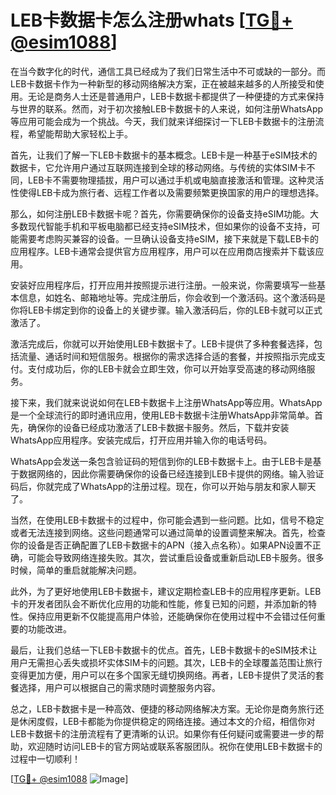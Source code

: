 # LEB卡数据卡怎么注册whats [[TG💪+ @esim1088](https://t.me/s/esim1088)]

在当今数字化的时代，通信工具已经成为了我们日常生活中不可或缺的一部分。而LEB卡数据卡作为一种新型的移动网络解决方案，正在被越来越多的人所接受和使用。无论是商务人士还是普通用户，LEB卡数据卡都提供了一种便捷的方式来保持与世界的联系。然而，对于初次接触LEB卡数据卡的人来说，如何注册WhatsApp等应用可能会成为一个挑战。今天，我们就来详细探讨一下LEB卡数据卡的注册流程，希望能帮助大家轻松上手。

首先，让我们了解一下LEB卡数据卡的基本概念。LEB卡是一种基于eSIM技术的数据卡，它允许用户通过互联网连接到全球的移动网络。与传统的实体SIM卡不同，LEB卡不需要物理插拔，用户可以通过手机或电脑直接激活和管理。这种灵活性使得LEB卡成为旅行者、远程工作者以及需要频繁更换国家的用户的理想选择。

那么，如何注册LEB卡数据卡呢？首先，你需要确保你的设备支持eSIM功能。大多数现代智能手机和平板电脑都已经支持eSIM技术，但如果你的设备不支持，可能需要考虑购买兼容的设备。一旦确认设备支持eSIM，接下来就是下载LEB卡的应用程序。LEB卡通常会提供官方应用程序，用户可以在应用商店搜索并下载该应用。

安装好应用程序后，打开应用并按照提示进行注册。一般来说，你需要填写一些基本信息，如姓名、邮箱地址等。完成注册后，你会收到一个激活码。这个激活码是你将LEB卡绑定到你的设备上的关键步骤。输入激活码后，你的LEB卡就可以正式激活了。

激活完成后，你就可以开始使用LEB卡数据卡了。LEB卡提供了多种套餐选择，包括流量、通话时间和短信服务。根据你的需求选择合适的套餐，并按照指示完成支付。支付成功后，你的LEB卡就会立即生效，你可以开始享受高速的移动网络服务。

接下来，我们就来说说如何在LEB卡数据卡上注册WhatsApp等应用。WhatsApp是一个全球流行的即时通讯应用，使用LEB卡数据卡注册WhatsApp非常简单。首先，确保你的设备已经成功激活了LEB卡数据卡服务。然后，下载并安装WhatsApp应用程序。安装完成后，打开应用并输入你的电话号码。

WhatsApp会发送一条包含验证码的短信到你的LEB卡数据卡上。由于LEB卡是基于数据网络的，因此你需要确保你的设备已经连接到LEB卡提供的网络。输入验证码后，你就完成了WhatsApp的注册过程。现在，你可以开始与朋友和家人聊天了。

当然，在使用LEB卡数据卡的过程中，你可能会遇到一些问题。比如，信号不稳定或者无法连接到网络。这些问题通常可以通过简单的设置调整来解决。首先，检查你的设备是否正确配置了LEB卡数据卡的APN（接入点名称）。如果APN设置不正确，可能会导致网络连接失败。其次，尝试重启设备或重新启动LEB卡服务。很多时候，简单的重启就能解决问题。

此外，为了更好地使用LEB卡数据卡，建议定期检查LEB卡的应用程序更新。LEB卡的开发者团队会不断优化应用的功能和性能，修复已知的问题，并添加新的特性。保持应用更新不仅能提高用户体验，还能确保你在使用过程中不会错过任何重要的功能改进。

最后，让我们总结一下LEB卡数据卡的优点。首先，LEB卡数据卡的eSIM技术让用户无需担心丢失或损坏实体SIM卡的问题。其次，LEB卡的全球覆盖范围让旅行变得更加方便，用户可以在多个国家无缝切换网络。再者，LEB卡提供了灵活的套餐选择，用户可以根据自己的需求随时调整服务内容。

总之，LEB卡数据卡是一种高效、便捷的移动网络解决方案。无论你是商务旅行还是休闲度假，LEB卡都能为你提供稳定的网络连接。通过本文的介绍，相信你对LEB卡数据卡的注册流程有了更清晰的认识。如果你有任何疑问或需要进一步的帮助，欢迎随时访问LEB卡的官方网站或联系客服团队。祝你在使用LEB卡数据卡的过程中一切顺利！

[[TG💪+ @esim1088](https://t.me/s/esim1088) ![Image](https://i.postimg.cc/4NQfJmqS/Snipaste-2025-05-13-00-14-12.png)]
